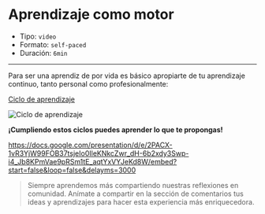 # Aprendizaje como motor

* Tipo: `video`
* Formato: `self-paced`
* Duración: `6min`

***

Para ser una aprendiz de por vida es básico apropiarte de tu aprendizaje
continuo, tanto personal como profesionalmente:

[Ciclo de aprendizaje](https://vimeo.com/471132006)

![Ciclo de aprendizaje](https://user-images.githubusercontent.com/36275285/82513666-46862a80-9ad9-11ea-8237-1f7a27cf4b71.png)

**¡Cumpliendo estos ciclos puedes aprender lo que te propongas!**

https://docs.google.com/presentation/d/e/2PACX-1vR3YjW99FOB37tsjeIo0IleKNkcZwr_dH-6b2xdy3Swp-i4_Jb8KPmVae9pRSm1tE_aqtYxVYJeKd8W/embed?start=false&loop=false&delayms=3000

> Siempre aprendemos más compartiendo nuestras reflexiones en comunidad.
Anímate a compartir en la sección de comentarios tus ideas y aprendizajes
para hacer esta experiencia más enriquecedora.
